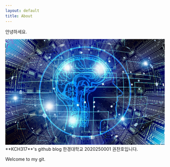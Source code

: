 ```yaml
---
layout: default
title: About
---
```


안녕하세요.

<img src="/images/ai.jpg" class="right" />
**KCH317**'s github blog
한경대학교 2020250001 권찬호입니다.

Welcome to my git.
